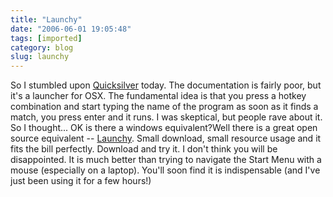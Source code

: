 ```yaml
---
title: "Launchy"
date: "2006-06-01 19:05:48"
tags: [imported]
category: blog
slug: launchy
---
```


So I stumbled upon <a href="https://quicksilver.blacktree.com/">Quicksilver</a> today. The documentation is fairly poor, but it's a launcher for OSX. The fundamental idea is that you press a hotkey combination and start typing the name of the program as soon as it finds a match, you press enter and it runs. I was skeptical, but people rave about it. So I thought... OK is there a windows equivalent?Well there is a great open source equivalent -- <a href="https://www.launchy.net/">Launchy</a>. Small download, small resource usage and it fits the bill perfectly. Download and try it. I don't think you will be disappointed. It is much better than trying to navigate the Start Menu with a mouse (especially on a laptop). You'll soon find it is indispensable (and I've just been using it for a few hours!)
